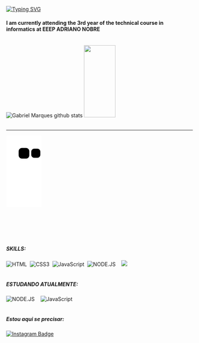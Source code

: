 [![Typing SVG](https://readme-typing-svg.herokuapp.com/?color=418cf2&size=35&center=true&vCenter=true&width=1000&lines=Hi!+My+name+is+Ericles+Cavalcante+Duarte;Be+Welcome!+:%29)](https://git.io/typing-svg)



#### I am currently attending the 3rd year of the technical course in informatics at EEEP ADRIANO NOBRE
<br>


<div aling='center'>
  <img width="47%" height="195px" src="https://github-readme-stats.vercel.app/api?username=Gabrielmarquezin&show_icons=true&count_private=true&hide_border=true&title_color=418cf2&icon_color=00bfbf&text_color=c9d1d9&bg_color=0d1117" alt="Gabriel Marques github stats" /> 
   <img width="41%" height="195px" src="https://github-readme-stats.vercel.app/api/top-langs/?username=Gabrielmarquezin&layout=compact&hide_border=true&title_color=418cf2&text_color=00bfbf&bg_color=0d1117" />
</div>
<br>

---

![snake gif](https://github.com/Gabrielmarquezin/Gabrielmarquezin/blob/output/github-contribution-grid-snake.svg)
<br>
<br>
  
</div>
<br>
<br>
<br>

##### SKILLS:
![HTML](https://img.icons8.com/color/48/000000/html-5--v1.png)&nbsp;
![CSS3](https://img.icons8.com/color/48/000000/css3.png)&nbsp;
![JavaScript](https://img.icons8.com/color/48/000000/javascript--v1.png)&nbsp;
![NODE.JS](https://img.icons8.com/color/48/000000/nodejs.png)&nbsp; &nbsp;
<img widht='53px' height='53px' src="https://pics.freeicons.io/uploads/icons/png/19218518301553750371-512.png"/>&nbsp; &nbsp;
<br>
<br>

##### ESTUDANDO ATUALMENTE:
![NODE.JS](https://img.icons8.com/color/48/000000/nodejs.png)&nbsp; &nbsp;
![JavaScript](https://img.icons8.com/color/48/000000/javascript--v1.png)&nbsp;
<br>
<br>

##### Estou aqui se precisar:
[![Instagram Badge](https://img.shields.io/badge/Instagram-E4405F?style=for-the-badge&logo=instagram&logoColor=white)](https://www.instagram.com/EriclesCalvt)

